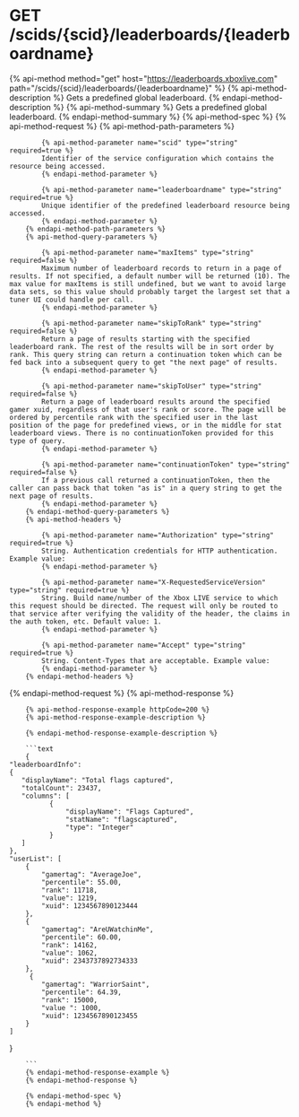 # GET /scids/{scid}/leaderboards/{leaderboardname}

{% api-method method="get" host="https://leaderboards.xboxlive.com" path="/scids/{scid}/leaderboards/{leaderboardname}" %}
        {% api-method-description %}
        Gets a predefined global leaderboard.
        {% endapi-method-description %}
        {% api-method-summary %}
        Gets a predefined global leaderboard.
        {% endapi-method-summary %}
        {% api-method-spec %}
        {% api-method-request %}
        {% api-method-path-parameters %}
        
            {% api-method-parameter name="scid" type="string" required=true %}
            Identifier of the service configuration which contains the resource being accessed.
            {% endapi-method-parameter %}

            {% api-method-parameter name="leaderboardname" type="string" required=true %}
            Unique identifier of the predefined leaderboard resource being accessed.
            {% endapi-method-parameter %}
        {% endapi-method-path-parameters %}
        {% api-method-query-parameters %}
        
            {% api-method-parameter name="maxItems" type="string" required=false %}
            Maximum number of leaderboard records to return in a page of results. If not specified, a default number will be returned (10). The max value for maxItems is still undefined, but we want to avoid large data sets, so this value should probably target the largest set that a tuner UI could handle per call.
            {% endapi-method-parameter %}

            {% api-method-parameter name="skipToRank" type="string" required=false %}
            Return a page of results starting with the specified leaderboard rank. The rest of the results will be in sort order by rank. This query string can return a continuation token which can be fed back into a subsequent query to get "the next page" of results.
            {% endapi-method-parameter %}

            {% api-method-parameter name="skipToUser" type="string" required=false %}
            Return a page of leaderboard results around the specified gamer xuid, regardless of that user's rank or score. The page will be ordered by percentile rank with the specified user in the last position of the page for predefined views, or in the middle for stat leaderboard views. There is no continuationToken provided for this type of query.
            {% endapi-method-parameter %}

            {% api-method-parameter name="continuationToken" type="string" required=false %}
            If a previous call returned a continuationToken, then the caller can pass back that token "as is" in a query string to get the next page of results.
            {% endapi-method-parameter %}
        {% endapi-method-query-parameters %}
        {% api-method-headers %}
        
            {% api-method-parameter name="Authorization" type="string" required=true %}
            String. Authentication credentials for HTTP authentication. Example value: 
            {% endapi-method-parameter %}

            {% api-method-parameter name="X-RequestedServiceVersion" type="string" required=true %}
            String. Build name/number of the Xbox LIVE service to which this request should be directed. The request will only be routed to that service after verifying the validity of the header, the claims in the auth token, etc. Default value: 1.
            {% endapi-method-parameter %}

            {% api-method-parameter name="Accept" type="string" required=true %}
            String. Content-Types that are acceptable. Example value: 
            {% endapi-method-parameter %}
        {% endapi-method-headers %}
{% endapi-method-request %}
        {% api-method-response %}
        
        {% api-method-response-example httpCode=200 %}
        {% api-method-response-example-description %}
        
        {% endapi-method-response-example-description %}
        
        ```text
        {
    "leaderboardInfo": 
    {   
       "displayName": "Total flags captured",
       "totalCount": 23437,
       "columns": [
              {
                  "displayName": "Flags Captured",
                  "statName": "flagscaptured",
                  "type": "Integer"
              }
       ]
    },
    "userList": [
        {
            "gamertag": "AverageJoe",
            "percentile": 55.00,
            "rank": 11718,
            "value": 1219,
            "xuid": 1234567890123444
        },
        {
            "gamertag": "AreUWatchinMe",
            "percentile": 60.00,
            "rank": 14162,
            "value": 1062,
            "xuid": 2343737892734333
        },
         {
            "gamertag": "WarriorSaint",
            "percentile": 64.39,
            "rank": 15000,
            "value ": 1000,
            "xuid": 1234567890123455
        }
    ]
}
         

        ```
        {% endapi-method-response-example %}
        {% endapi-method-response %}
        
        {% endapi-method-spec %}
        {% endapi-method %}